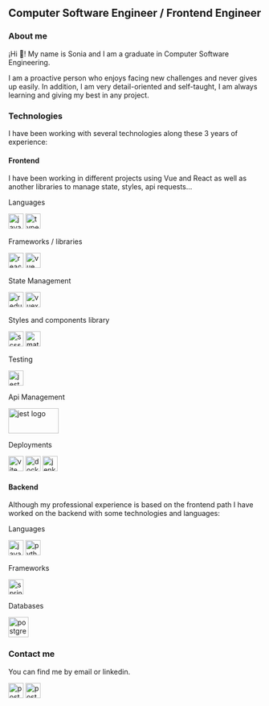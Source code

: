 ## Computer Software Engineer / Frontend Engineer

### About me
¡Hi 👋! My name is Sonia and I am a graduate in Computer Software Engineering. 

I am a proactive person who enjoys facing new challenges and never gives up easily. In addition, I am very detail-oriented and self-taught, I am always learning and giving my best in any project.

### Technologies
I have been working with several technologies along these 3 years of experience: 

#### Frontend
I have been working in different projects using Vue and React as well as another libraries to manage state, styles, api requests...

Languages

<img alt="javascript logo" src="https://user-images.githubusercontent.com/25181517/117447155-6a868a00-af3d-11eb-9cfe-245df15c9f3f.png" width="30" height="30" style="pointer-events: none;"/>
<img alt="typescript logo" src="https://user-images.githubusercontent.com/25181517/183890598-19a0ac2d-e88a-4005-a8df-1ee36782fde1.png" width="30" height="30" style="pointer-events: none;"/>

Frameworks / libraries

<img alt="react logo" src="https://user-images.githubusercontent.com/25181517/183897015-94a058a6-b86e-4e42-a37f-bf92061753e5.png" width="30" height="30" style="pointer-events: none;"/>
<img alt="vue logo" src="https://user-images.githubusercontent.com/25181517/117448124-a2da9800-af3e-11eb-85d2-bd1b69b65603.png" width="30" height="30" style="pointer-events: none;"/>

State Management

<img alt="redux logo" src="https://user-images.githubusercontent.com/25181517/187896150-cc1dcb12-d490-445c-8e4d-1275cd2388d6.png" width="30" height="30" style="pointer-events: none;"/>
<img alt="vuex logo" src="https://user-images.githubusercontent.com/7110136/29002857-9e802f08-7ab4-11e7-9c31-604b5d0d0c19.png" width="30" height="30" style="pointer-events: none;"/>

Styles and components library

<img alt="scss logo" src="https://user-images.githubusercontent.com/25181517/192158956-48192682-23d5-4bfc-9dfb-6511ade346bc.png" width="30" height="30" style="pointer-events: none;"/>
<img alt="material UI logo" src="https://user-images.githubusercontent.com/25181517/189716630-fe6c084c-6c66-43af-aa49-64c8aea4a5c2.png" width="30" height="30" style="pointer-events: none;"/>

Testing

<img alt="jest logo" src="https://user-images.githubusercontent.com/25181517/187955005-f4ca6f1a-e727-497b-b81b-93fb9726268e.png" width="30" height="30" style="pointer-events: none;"/>

Api Management

<img alt="jest logo" src="https://repository-images.githubusercontent.com/207645083/e5281400-c0a4-11ea-911e-bf5e8aee9f15" width="100" height="50" style="pointer-events: none;"/>

Deployments

<img alt="vite logo" src="https://github.com/marwin1991/profile-technology-icons/assets/62091613/b40892ef-efb8-4b0e-a6b5-d1cfc2f3fc35" width="30" height="30" style="pointer-events: none;"/>
<img alt="docker logo" src="https://user-images.githubusercontent.com/25181517/117207330-263ba280-adf4-11eb-9b97-0ac5b40bc3be.png" width="30" height="30" style="pointer-events: none;"/>
<img alt="jenkins logo" src="https://user-images.githubusercontent.com/25181517/179090274-733373ef-3b59-4f28-9ecb-244bea700932.png" width="30" height="30" style="pointer-events: none;"/>



#### Backend
Although my professional experience is based on the frontend path I have worked on the backend with some technologies and languages:

Languages

<img alt="java logo" src="https://user-images.githubusercontent.com/25181517/117201156-9a724800-adec-11eb-9a9d-3cd0f67da4bc.png" width="30" height="30" style="pointer-events: none;"/>
<img alt="python logo" src="https://user-images.githubusercontent.com/25181517/183423507-c056a6f9-1ba8-4312-a350-19bcbc5a8697.png" width="30" height="30" style="pointer-events: none;"/>

Frameworks

<img alt="spring boot logo" src="https://user-images.githubusercontent.com/25181517/183891303-41f257f8-6b3d-487c-aa56-c497b880d0fb.png" width="30" height="30" style="pointer-events: none;"/>

Databases

<img alt="postgresql logo" src="https://user-images.githubusercontent.com/25181517/117208740-bfb78400-adf5-11eb-97bb-09072b6bedfc.png" width="40" height="40" style="pointer-events: none;"/>

### Contact me
You can find me by email or linkedin.

[<img alt="postgresql logo" src="https://i.pngimg.me/thumb/f/720/m2H7i8i8m2K9N4d3.jpg" width="30" height="30">](<lavanderasonia@outlook.es>)
[<img alt="postgresql logo" src="https://play-lh.googleusercontent.com/kMofEFLjobZy_bCuaiDogzBcUT-dz3BBbOrIEjJ-hqOabjK8ieuevGe6wlTD15QzOqw" width="30" height="30">](https://www.linkedin.com/in/sonia-garc%C3%ADa-lavandera-30634b206/)


